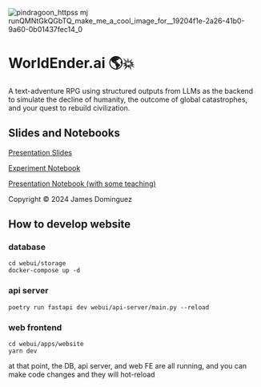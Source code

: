 ![pindragoon_httpss mj runQMNtGkQGbTQ_make_me_a_cool_image_for__19204f1e-2a26-41b0-9a60-0b01437fec14_0](https://github.com/keppy/WorldEnder.ai/assets/1513098/09d5f0c1-9a77-4300-b69c-309861283c3f)

# WorldEnder.ai 🌎💥

A text-adventure RPG using structured outputs from LLMs as the backend to simulate the decline of humanity, the outcome of global catastrophes, and your quest to rebuild civilization.

## Slides and Notebooks

[Presentation Slides](https://github.com/keppy/WorldEnder.ai/blob/master/WorldEnder.ai.pdf)

[Experiment Notebook](https://github.com/keppy/WorldEnder.ai/blob/master/notebooks/WorldEnder_ai.ipynb)

[Presentation Notebook (with some teaching)](https://github.com/keppy/WorldEnder.ai/blob/master/notebooks/WorldEnder_ai_Presentation.ipynb)

Copyright &copy; 2024 James Dominguez

## How to develop website

### database

```
cd webui/storage
docker-compose up -d
```

### api server

```
poetry run fastapi dev webui/api-server/main.py --reload
```

### web frontend

```
cd webui/apps/website
yarn dev
```

at that point, the DB, api server, and web FE are all running, and you can make code changes and they will hot-reload
